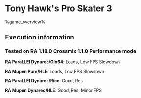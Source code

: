 # Tony Hawk's Pro Skater 3 

%game_overview%

## Execution information

### Tested on RA 1.18.0 Crossmix 1.1.0 Performance mode

**RA ParaLLEl Dynarec/Gln64**: Loads, Low FPS Slowdown

**RA Mupen Pure/HLE**: Loads, Low FPS Slowdown

**RA ParaLLEl Dynarec/Rice**: Good, Res

**RA Mupen Dynarec/HLE**: Good, Res, Minor FPS
